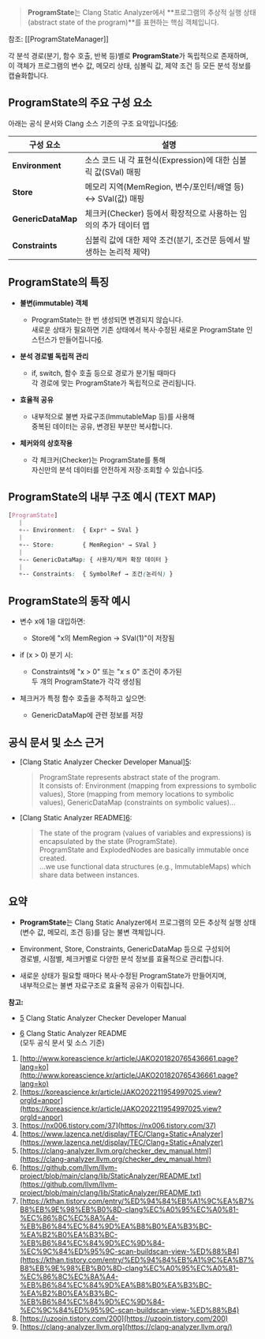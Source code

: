 
> **ProgramState**는 Clang Static Analyzer에서 **프로그램의 추상적 실행 상태(abstract state of the program)**를 표현하는 핵심 객체입니다.  

참조:
[[ProgramStateManager]]

각 분석 경로(분기, 함수 호출, 반복 등)별로 **ProgramState**가 독립적으로 존재하며,  
이 객체가 프로그램의 변수 값, 메모리 상태, 심볼릭 값, 제약 조건 등 모든 분석 정보를 캡슐화합니다.

## ProgramState의 주요 구성 요소

아래는 공식 문서와 Clang 소스 기준의 구조 요약입니다[5](https://clang-analyzer.llvm.org/checker_dev_manual.html)[6](https://github.com/llvm/llvm-project/blob/main/clang/lib/StaticAnalyzer/README.txt):

|구성 요소|설명|
|---|---|
|**Environment**|소스 코드 내 각 표현식(Expression)에 대한 심볼릭 값(SVal) 매핑|
|**Store**|메모리 지역(MemRegion, 변수/포인터/배열 등) ↔ SVal(값) 매핑|
|**GenericDataMap**|체크커(Checker) 등에서 확장적으로 사용하는 임의의 추가 데이터 맵|
|**Constraints**|심볼릭 값에 대한 제약 조건(분기, 조건문 등에서 발생하는 논리적 제약)|

## ProgramState의 특징

- **불변(immutable) 객체**
    
    - ProgramState는 한 번 생성되면 변경되지 않습니다.  
        새로운 상태가 필요하면 기존 상태에서 복사·수정된 새로운 ProgramState 인스턴스가 만들어집니다[6](https://github.com/llvm/llvm-project/blob/main/clang/lib/StaticAnalyzer/README.txt).
        
- **분석 경로별 독립적 관리**
    
    - if, switch, 함수 호출 등으로 경로가 분기될 때마다  
        각 경로에 맞는 ProgramState가 독립적으로 관리됩니다.
        
- **효율적 공유**
    
    - 내부적으로 불변 자료구조(ImmutableMap 등)를 사용해  
        중복된 데이터는 공유, 변경된 부분만 복사합니다.
        
- **체커와의 상호작용**
    
    - 각 체크커(Checker)는 ProgramState를 통해  
        자신만의 분석 데이터를 안전하게 저장·조회할 수 있습니다[5](https://clang-analyzer.llvm.org/checker_dev_manual.html).
        

## ProgramState의 내부 구조 예시 (TEXT MAP)

```scss
[ProgramState]
   |
   +-- Environment:  { Expr* → SVal }
   |
   +-- Store:        { MemRegion* → SVal }
   |
   +-- GenericDataMap: { 사용자/체커 확장 데이터 }
   |
   +-- Constraints:  { SymbolRef → 조건(논리식) }
```
## ProgramState의 동작 예시

- 변수 x에 1을 대입하면:
    
    - Store에 "x의 MemRegion → SVal(1)"이 저장됨
        
- if (x > 0) 분기 시:
    
    - Constraints에 "x > 0" 또는 "x ≤ 0" 조건이 추가된  
        두 개의 ProgramState가 각각 생성됨
        
- 체크커가 특정 함수 호출을 추적하고 싶으면:
    
    - GenericDataMap에 관련 정보를 저장
        

## 공식 문서 및 소스 근거

- [Clang Static Analyzer Checker Developer Manual][5](https://clang-analyzer.llvm.org/checker_dev_manual.html):
    
    > ProgramState represents abstract state of the program.  
    > It consists of: Environment (mapping from expressions to symbolic values), Store (mapping from memory locations to symbolic values), GenericDataMap (constraints on symbolic values)...
    
- [Clang Static Analyzer README][6](https://github.com/llvm/llvm-project/blob/main/clang/lib/StaticAnalyzer/README.txt):
    
    > The state of the program (values of variables and expressions) is encapsulated by the state (ProgramState).  
    > ProgramState and ExplodedNodes are basically immutable once created.  
    > ...we use functional data structures (e.g., ImmutableMaps) which share data between instances.
    

## 요약

- **ProgramState**는 Clang Static Analyzer에서 프로그램의 모든 추상적 실행 상태(변수 값, 메모리, 조건 등)를 담는 불변 객체입니다.
    
- Environment, Store, Constraints, GenericDataMap 등으로 구성되어  
    경로별, 시점별, 체크커별로 다양한 분석 정보를 효율적으로 관리합니다.
    
- 새로운 상태가 필요할 때마다 복사·수정된 ProgramState가 만들어지며,  
    내부적으로는 불변 자료구조로 효율적 공유가 이뤄집니다.
    

**참고:**

- [5](https://clang-analyzer.llvm.org/checker_dev_manual.html) Clang Static Analyzer Checker Developer Manual
    
- [6](https://github.com/llvm/llvm-project/blob/main/clang/lib/StaticAnalyzer/README.txt) Clang Static Analyzer README  
    (모두 공식 문서 및 소스 기준)
    

1. [http://www.koreascience.kr/article/JAKO201820765436661.page?lang=ko](http://www.koreascience.kr/article/JAKO201820765436661.page?lang=ko)
2. [https://koreascience.kr/article/JAKO202211954997025.view?orgId=anpor](https://koreascience.kr/article/JAKO202211954997025.view?orgId=anpor)
3. [https://nx006.tistory.com/37](https://nx006.tistory.com/37)
4. [https://www.lazenca.net/display/TEC/Clang+Static+Analyzer](https://www.lazenca.net/display/TEC/Clang+Static+Analyzer)
5. [https://clang-analyzer.llvm.org/checker_dev_manual.html](https://clang-analyzer.llvm.org/checker_dev_manual.html)
6. [https://github.com/llvm/llvm-project/blob/main/clang/lib/StaticAnalyzer/README.txt](https://github.com/llvm/llvm-project/blob/main/clang/lib/StaticAnalyzer/README.txt)
7. [https://kthan.tistory.com/entry/%ED%94%84%EB%A1%9C%EA%B7%B8%EB%9E%98%EB%B0%8D-clang%EC%A0%95%EC%A0%81-%EC%86%8C%EC%8A%A4-%EB%B6%84%EC%84%9D%EA%B8%B0%EA%B3%BC-%EA%B2%B0%EA%B3%BC-%EB%B6%84%EC%84%9D%EC%9D%84-%EC%9C%84%ED%95%9C-scan-buildscan-view-%ED%88%B4](https://kthan.tistory.com/entry/%ED%94%84%EB%A1%9C%EA%B7%B8%EB%9E%98%EB%B0%8D-clang%EC%A0%95%EC%A0%81-%EC%86%8C%EC%8A%A4-%EB%B6%84%EC%84%9D%EA%B8%B0%EA%B3%BC-%EA%B2%B0%EA%B3%BC-%EB%B6%84%EC%84%9D%EC%9D%84-%EC%9C%84%ED%95%9C-scan-buildscan-view-%ED%88%B4)
8. [https://uzooin.tistory.com/200](https://uzooin.tistory.com/200)
9. [https://clang-analyzer.llvm.org](https://clang-analyzer.llvm.org/)